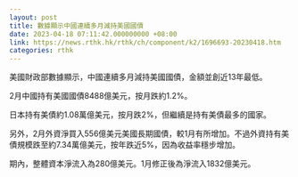 ```yaml
---
layout: post
title: 數據顯示中國連續多月減持美國國債
date: 2023-04-18 07:11:42.000000000 +08:00
link: https://news.rthk.hk/rthk/ch/component/k2/1696693-20230418.htm
categories: rthk
---
```


美國財政部數據顯示，中國連續多月減持美國國債，金額並創近13年最低。

2月中國持有美國國債8488億美元，按月跌約1.2%。

日本持有美債約1.08萬億美元，按月跌2%，但繼續是持有美債最多的國家。

另外，2月外資淨買入556億美元美國長期國債，較1月有所增加。不過外資持有美債規模跌至約7.34萬億美元，按年跌近5%，因為收益率穩步增加。

期內，整體資本淨流入為280億美元。1月修正後為淨流入1832億美元。
